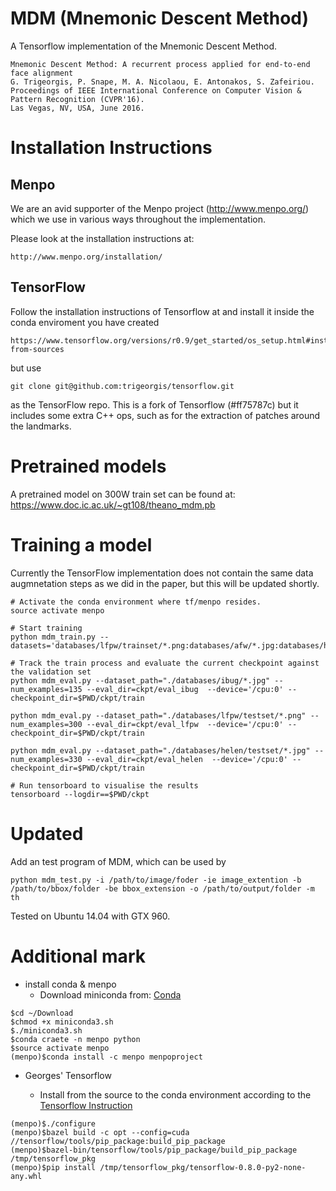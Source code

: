 # MDM (Mnemonic Descent Method)

A Tensorflow implementation of the Mnemonic Descent Method.

    Mnemonic Descent Method: A recurrent process applied for end-to-end face alignment
    G. Trigeorgis, P. Snape, M. A. Nicolaou, E. Antonakos, S. Zafeiriou.
    Proceedings of IEEE International Conference on Computer Vision & Pattern Recognition (CVPR'16).
    Las Vegas, NV, USA, June 2016.

# Installation Instructions


## Menpo

We are an avid supporter of the Menpo project (http://www.menpo.org/) which we use
in various ways throughout the implementation.

Please look at the installation instructions at:

    http://www.menpo.org/installation/

## TensorFlow

Follow the installation instructions of Tensorflow at and install it inside the conda enviroment you have created

    https://www.tensorflow.org/versions/r0.9/get_started/os_setup.html#installing-from-sources

but use 

    git clone git@github.com:trigeorgis/tensorflow.git

as the TensorFlow repo. This is a fork of Tensorflow (#ff75787c) but it includes some
extra C++ ops, such as for the extraction of patches around the landmarks.

# Pretrained models

A pretrained model on 300W train set can be found at: https://www.doc.ic.ac.uk/~gt108/theano_mdm.pb

# Training a model
Currently the TensorFlow implementation does not contain the same data augmnetation steps
as we did in the paper, but this will be updated shortly.

    # Activate the conda environment where tf/menpo resides.
    source activate menpo
    
    # Start training
    python mdm_train.py --datasets='databases/lfpw/trainset/*.png:databases/afw/*.jpg:databases/helen/trainset/*.jpg'
    
    # Track the train process and evaluate the current checkpoint against the validation set
    python mdm_eval.py --dataset_path="./databases/ibug/*.jpg" --num_examples=135 --eval_dir=ckpt/eval_ibug  --device='/cpu:0' --checkpoint_dir=$PWD/ckpt/train
    
    python mdm_eval.py --dataset_path="./databases/lfpw/testset/*.png" --num_examples=300 --eval_dir=ckpt/eval_lfpw  --device='/cpu:0' --checkpoint_dir=$PWD/ckpt/train
    
    python mdm_eval.py --dataset_path="./databases/helen/testset/*.jpg" --num_examples=330 --eval_dir=ckpt/eval_helen  --device='/cpu:0' --checkpoint_dir=$PWD/ckpt/train
    
    # Run tensorboard to visualise the results
    tensorboard --logdir==$PWD/ckpt
    
# Updated
Add an test program of MDM, which can be used by

```
python mdm_test.py -i /path/to/image/foder -ie image_extention -b /path/to/bbox/folder -be bbox_extension -o /path/to/output/folder -m th
```

Tested on Ubuntu 14.04 with GTX 960.

# Additional mark
* install conda & menpo
    * Download miniconda from: [Conda](conda.pydata.org)
```
$cd ~/Download
$chmod +x miniconda3.sh
$./miniconda3.sh
$conda craete -n menpo python
$source activate menpo
(menpo)$conda install -c menpo menpoproject
```
* Georges' Tensorflow

    * Install from the source to the conda environment according to the [Tensorflow Instruction](  https://www.tensorflow.org/versions/r0.9/get_started/os_setup.html#installing-from-sources)
    
```
(menpo)$./configure
(menpo)$bazel build -c opt --config=cuda //tensorflow/tools/pip_package:build_pip_package
(menpo)$bazel-bin/tensorflow/tools/pip_package/build_pip_package /tmp/tensorflow_pkg
(menpo)$pip install /tmp/tensorflow_pkg/tensorflow-0.8.0-py2-none-any.whl
```
    
    

